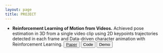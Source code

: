 ```yaml
---
layout: page
title: PROJECT
---
```


- **Reinforcement Learning of Motion from Videos.**
Achieved pose estimation in 3D from a single video clip using 2D keypoints trajectories detected in each frame and Data-driven character animation with Reinforcement Learning.
<button type="button" class="button button2"><a class="conf" target="_blank" href="pdf/report.pdf">Paper</a></button>
<button type="button" class="button button3">Code</button>
<button type="button" class="button button1">Demo</button>
